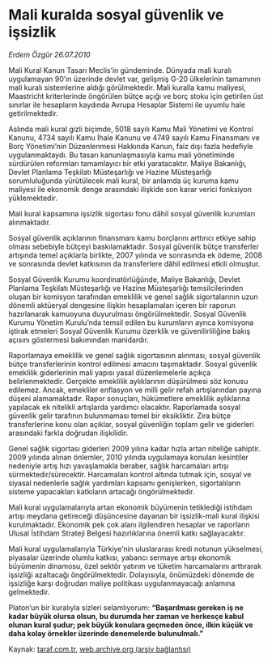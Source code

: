 # Mali kuralda sosyal güvenlik ve işsizlik 

*Erdem Özgür 26.07.2010*

<div class="yazi"><p>Mali Kural Kanun Tasarı Meclis’in gündeminde. Dünyada mali kuralı uygulamayan 90’ın üzerinde devlet var, gelişmiş G-20 ülkelerinin tamamının mali kuralı sistemlerine aldığı görülmektedir. Mali kuralla kamu maliyesi, Maastricht kriterlerinde öngörülen bütçe açığı ve borç stoku için getirilen üst sınırlar ile hesapların kaydında Avrupa Hesaplar Sistemi ile uyumlu hale getirilmektedir.</p>
<p>Aslında mali kural gizli biçimde, 5018 sayılı Kamu Mali Yönetimi ve Kontrol Kanunu, 4734 sayılı Kamu İhale Kanunu ve 4749 sayılı Kamu Finansmanı ve Borç Yönetimi’nin Düzenlenmesi Hakkında Kanun, faiz dışı fazla hedefiyle uygulanmaktaydı. Bu tasarı kanunlaşmasıyla kamu mali yönetiminde sürdürülen reformları tamamlayıcı bir etki yaratacaktır. Maliye Bakanlığı, Devlet Planlama Teşkilatı Müsteşarlığı ve Hazine Müsteşarlığı sorumluluğunda yürütülecek mali kural, bir anlamda üç kuruma kamu maliyesi ile ekonomik denge arasındaki ilişkide son karar verici fonksiyon yüklemektedir. </p>
<p>Mali kural kapsamına işsizlik sigortası fonu dâhil sosyal güvenlik kurumları alınmaktadır.</p>
<p>Sosyal güvenlik açıklarının finansmanı kamu borçlarını arttırıcı etkiye sahip olması sebebiyle bütçeyi baskılamaktadır. Sosyal güvenlik bütçe transferler artışında temel açıklarla birlikte, 2007 yılında ve sonrasında ek ödeme, 2008 ve sonrasında devlet katkısının da transferlere dâhil edilmesi etkili olmuştur. </p>
<p>Sosyal Güvenlik Kurumu koordinatörlüğünde, Maliye Bakanlığı, Devlet Planlama Teşkilatı Müsteşarlığı ve Hazine Müsteşarlığı temsilcilerinden oluşan bir komisyon tarafından emeklilik ve genel sağlık sigortalarının uzun dönemli aktüeryal dengesine ilişkin hesaplamaları içeren bir raporun hazırlanarak kamuoyuna duyurulması öngörülmektedir. Sosyal Güvenlik Kurumu Yönetim Kurulu’nda temsil edilen bu kurumların ayrıca komisyona iştirak etmeleri Sosyal Güvenlik Kurumu özerklik ve güvenilirliliğine bakış açısını göstermesi bakımından manidardır. </p>
<p>Raporlamaya emeklilik ve genel sağlık sigortasının alınması, sosyal güvenlik bütçe transferlerinin kontrol edilmesi amacını taşımaktadır. Sosyal güvenlik emeklilik giderlerinin mali yapısı yasal düzenlemelerle açıkça belirlenmektedir. Gerçekte emeklilik aylıklarının düşürülmesi söz konusu edilemez. Ancak, emekliler enflasyon ve milli gelir refah artışlarından payına düşeni alamamaktadır. Rapor sonuçları, hükümetlere emeklilik aylıklarına yapılacak ek nitelikli artışlarda yardımcı olacaktır. Raporlamada sosyal güvenlik gelir tarafının bulunmaması temel bir eksikliktir. Zira bütçe transferlerine konu olan açıklar, sosyal güvenliğin toplam gelir ve giderleri arasındaki farkla doğrudan ilişkilidir. </p>
<p>Genel sağlık sigortası giderleri 2009 yılına kadar hızla artan niteliğe sahiptir. 2009 yılında alınan önlemler, 2010 yılında uygulamaya konulan kesintiler nedeniyle artış hızı yavaşlamakla beraber, sağlık harcamaları artışı sürmektedir/sürecektir. Harcamaları kontrol altında tutmak için, sosyal ve siyasal nedenlerle sağlık yardımları kapsamı genişlerken, sigortalıların sisteme yapacakları katkıların artacağı öngörülmektedir. </p>
<p>Mali kural uygulamalarıyla artan ekonomik büyümenin tetiklediği istihdam artışı meydana getireceği düşüncesine dayanan bir işsizlik-mali kural ilişkisi kurulmaktadır. Ekonomik pek çok alanı ilgilendiren hesaplar ve raporların Ulusal İstihdam Strateji Belgesi hazırlıklarına önemli katkı sağlayacaktır. </p>
<p>Mali kural uygulamalarıyla Türkiye’nin uluslararası kredi notunun yükselmesi, piyasalar üzerinde olumlu katkısı, yabancı sermaye artışı ekonomik büyümenin dinamosu, özel sektör yatırım ve tüketim harcamalarını arttırarak işsizliği azaltacağı öngörülmektedir. Dolayısıyla, önümüzdeki dönemde de işsizliğe karşı doğrudan maliye politikası uygulanmayacağı anlamına gelmektedir.</p>
<p>Platon’un bir kuralıyla sizleri selamlıyorum: <b>“Başarılması gereken iş ne kadar büyük olursa olsun, bu durumda her zaman ve herkesçe kabul olunan kural şudur; pek büyük konulara geçmeden önce, ilkin küçük ve daha kolay örnekler üzerinde denemelerde bulunulmalı.” </b></p></div>

Kaynak: [taraf.com.tr](http://www.taraf.com.tr:80/erdem-ozgur/makale-mali-kuralda-sosyal-guvenlik-ve-issizlik.htm), [web.archive.org (arşiv bağlantısı)](http://web.archive.org/web/20100730201202/http://www.taraf.com.tr:80/erdem-ozgur/makale-mali-kuralda-sosyal-guvenlik-ve-issizlik.htm)
